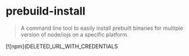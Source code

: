 # prebuild-install

> A command line tool to easily install prebuilt binaries for multiple version of node/iojs on a specific platform.

[![npm](DELETED_URL_WITH_CREDENTIALS
